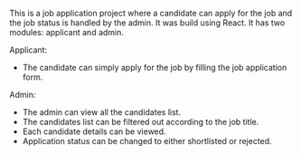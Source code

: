 This is a job application project where a candidate can apply for the job and the job status is handled by the admin.  It was build using React. It has two modules: applicant and admin.

Applicant: 
- The candidate can simply apply for the job by filling the job application form.

Admin:  
- The admin can view all the candidates list.
- The candidates list can be filtered out according to the job title.
- Each candidate details can be viewed.
- Application status can be changed to either shortlisted or rejected.



